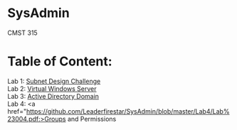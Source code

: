 # SysAdmin
CMST 315

# Table of Content:
Lab 1: <a href="https://github.com/Leaderfirestar/SysAdmin/blob/master/Lab1/Lab%23001.pdf">Subnet Design Challenge</a><br>
Lab 2: <a href="https://github.com/Leaderfirestar/SysAdmin/blob/master/Lab2/Lab%23002.pdf">Virtual Windows Server</a><br>
Lab 3: <a href="https://github.com/Leaderfirestar/SysAdmin/blob/master/Lab3/Lab%23003.pdf">Active Directory Domain</a><br>
Lab 4: <a href="https://github.com/Leaderfirestar/SysAdmin/blob/master/Lab4/Lab%23004.pdf:>Groups and Permissions</a><br>
